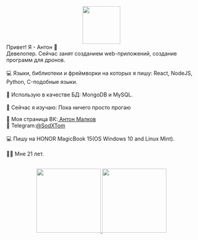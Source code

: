 <div id="header" align="center">
  <img src="https://media.giphy.com/media/M9gbBd9nbDrOTu1Mqx/giphy.gif" width="100"/>
</div>
Привет! Я - Антон 👋
<br>
Девелопер. Сейчас занят созданием web-приложений, создание программ для дронов.
<br>
<br>
💻 Языки, библиотеки и фреймворки на которых я пишу: React, NodeJS, Python, C-подобные языки.
<br>
<br>
🔧 Использую в качестве БД: MongoDB и MySQL.
<br>
<br>
📕 Сейчас я изучаю: Пока ничего просто прогаю

👋 Моя страница ВК:<a href= "https://vk.ru/malkovsodx"> Антон Малков</a>
<br>
💬 Telegram:<a href="https://t.me/SodXTom">@SodXTom </a>
<br>
<br>
💻 Пишу на HONOR MagicBook 15(OS Windows 10 and Linux Mint).
<br>
<br>
💁‍♂️ Мне 21 лет.
<br>
<br>
<div align="center">
  <a href="https://github.com/Sodx1">
  <img height="170em" src="https://github-readme-stats.vercel.app/api?username=Sodx1&show_icons=true&theme=dracula&include_all_commits=true&count_private=true&hide=stars"/>
  <img height="170em" src="https://github-readme-stats.vercel.app/api/top-langs/?username=Sodx1&layout=compact&langs_count=7&theme=dracula"/>
</div>

